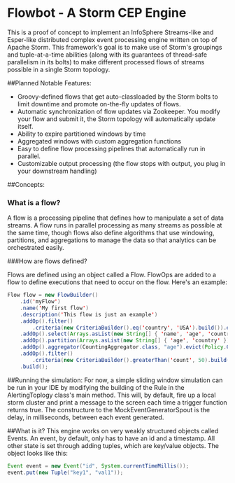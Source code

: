 Flowbot - A Storm CEP Engine
=============================

This is a proof of concept to implement an InfoSphere Streams-like and Esper-like distributed complex event processing engine written on top of Apache Storm. This framework's goal is to make use of Storm's groupings and tuple-at-a-time abilities (along with its guarantees of thread-safe parallelism in its bolts) to make different processed flows of streams possible in a single Storm topology. 


##Planned Notable Features:
- Groovy-defined flows that get auto-classloaded by the Storm bolts to limit downtime and promote on-the-fly updates of flows.
- Automatic synchronization of flow updates via Zookeeper. You modify your flow and submit it, the Storm topology will automatically update itself.
- Ability to expire partitioned windows by time
- Aggregated windows with custom aggregation functions
- Easy to define flow processing pipelines that automatically run in parallel.
- Customizable output processing (the flow stops with output, you plug in your downstream handling)

##Concepts:

### What is a flow?
A flow is a processing pipeline that defines how to manipulate a set of data streams. A flow runs in parallel processing as many streams as possible at the same time, though flows also define algorithms that use windowing, partitions, and aggregations to manage the data so that analytics can be orchestrated easily. 

###How are flows defined?

Flows are defined using an object called a Flow. FlowOps are added to a flow to define executions that need to occur on the flow. Here's an example:

```Java
Flow flow = new FlowBuilder()
    .id('myFlow')
    .name('My first flow')
    .description('This flow is just an example')
    .addOp().filter()
        .criteria(new CriteriaBuilder().eq('country', 'USA').build()).endOp()
    .addOp().select(Arrays.asList(new String[] { 'name', 'age', 'country' }).endOp()
    .addOp().partition(Arrays.asList(new String[] { 'age', 'country' }).endOp()
    .addOp().aggregator(CountingAggregator.class, "age").evict(Policy.COUNT, 1000).trigger(Policy.TIME, 30).endOp()
    .addOp().filter()
        .criteria(new CriteriaBuilder().greaterThan('count', 50).build()).endOp()
    .build();
```

##Running the simulation: 
For now, a simple sliding window simulation can be run in your IDE by modifying the building of the Rule in the AlertingToplogy class's main method. This will, by default, fire up a local storm cluster and print a message to the screen each time a trigger function returns true. The constructure to the MockEventGeneratorSpout is the delay, in milliseconds, between each event generated.

##What is it?
This engine works on very weakly structured objects called Events. An event, by default, only has to have an id and a timestamp. All other state is set through adding tuples, which are key/value objects. The object looks like this:

```java
Event event = new Event("id", System.currentTimeMillis());
event.put(new Tuple("key1", "val1"));
```

